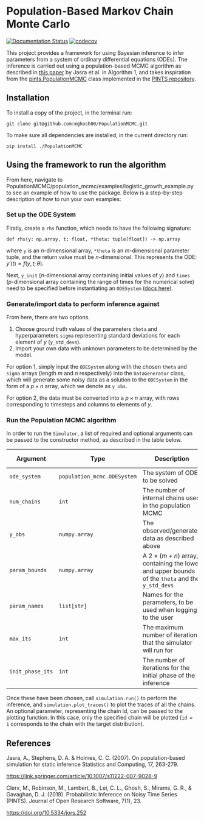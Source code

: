 # Population-Based Markov Chain Monte Carlo
[![Documentation Status](https://readthedocs.org/projects/populationmcmc/badge/?version=latest)](https://populationmcmc.readthedocs.io/en/latest/?badge=latest)
[![codecov](https://codecov.io/gh/mghosh00/PopulationMCMC/graph/badge.svg?token=6CRIQSLSRN)](https://codecov.io/gh/mghosh00/PopulationMCMC)

This project provides a framework for using Bayesian inference to infer parameters from a system of ordinary differential equations (ODEs). The inference is carried out using a population-based MCMC algorithm as described in [this paper](https://link.springer.com/article/10.1007/s11222-007-9028-9) by Jasra et al. in Algorithm 1, and takes inspiration from the [pints.PopulationMCMC](https://pints.readthedocs.io/en/latest/mcmc_samplers/population_mcmc.html#pints.PopulationMCMC) class implemented in the [PINTS repository](https://github.com/pints-team/pints).

## Installation
To install a copy of the project, in the terminal run:

	git clone git@github.com:mghosh00/PopulationMCMC.git

To make sure all dependencies are installed, in the current directory run:

	pip install ./PopulationMCMC

## Using the framework to run the algorithm
From here, navigate to PopulationMCMC/population_mcmc/examples/logistic_growth_example.py to see an example of how to use the package. Below is a step-by-step description of how to run your own examples:

### Set up the ODE System
Firstly, create a `rhs` function, which needs to have the following signature:
```
def rhs(y: np.array, t: float, *theta: tuple[float]) -> np.array
```
where `y` is an $n$-dimensional array, `*theta` is an $m$-dimensional parameter tuple, and the return value must be $n$-dimensional. This represents the ODE:	$`y'(t) = f(y, t; \theta)`$.

Next, `y_init` ($n$-dimensional array containing initial values of $y$) and `times` ($p$-dimensional array containing the range of times for the numerical solve) need to be specified before instantiating an `ODESystem` ([docs here](https://populationmcmc.readthedocs.io/en/latest/core.html#population_mcmc.ODESystem)).

### Generate/import data to perform inference against
From here, there are two options. 
1. Choose ground truth values of the parameters `theta` and hyperparameters `sigma` representing standard deviations for each element of $y$ (`y_std_devs`).
2. Import your own data with unknown parameters to be determined by the model.

For option 1, simply input the `ODESystem` along with the chosen `theta` and `sigma` arrays (length $m$ and $n$ respectively) into the `DataGenerator` class, which will generate some noisy data as a solution to the `ODESystem` in the form of a $p\times n$ array, which we denote as `y_obs`.

For option 2, the data must be converted into a $p\times n$ array, with rows corresponding to timesteps and columns to elements of $y$.

### Run the Population MCMC algorithm
In order to run the `Simulator`, a list of required and optional arguments can be passed to the constructor method, as described in the table below.

|Argument|Type|Description|Default (if optional)|
| --- | --- | --- | --- |
|`ode_system`|`population_mcmc.ODESystem`|The system of ODEs to be solved|Required|
|`num_chains`|`int`|The number of internal chains used in the population MCMC|Required|
|`y_obs`|`numpy.array`|The observed/generated data as described above|Required|
|`param_bounds`|`numpy.array`|A $`2 \times (m+n)`$ array, containing the lower and upper bounds of the `theta` and the `y_std_devs`|Required|
|`param_names`|`list[str]`|Names for the parameters, to be used when logging to the user|`["param_1", ..., "param_(m+n)"]`|
|`max_its`|`int`|The maximum number of iterations that the simulator will run for|`1000`|
|`init_phase_its`|`int`|The number of iterations for the initial phase of the inference|`500`|

Once these have been chosen, call `simulation.run()` to perform the inference, and `simulation.plot_traces()` to plot the traces of all the chains. An optional parameter, representing the chain id, can be passed to the plotting function. In this case, only the specified chain will be plotted (`id = 1` corresponds to the chain with the target distribution).

## References
Jasra, A., Stephens, D. A. & Holmes, C. C. (2007).
On population-based simulation for static inference
Statistics and Computing, 17, 263-279.

https://link.springer.com/article/10.1007/s11222-007-9028-9


Clerx, M., Robinson, M., Lambert, B., Lei, C. L., Ghosh, S., Mirams, G. R., & Gavaghan, D. J. (2019).
Probabilistic Inference on Noisy Time Series (PINTS).
Journal of Open Research Software, 7(1), 23.

https://doi.org/10.5334/jors.252
